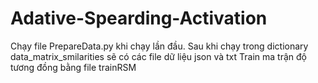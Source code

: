 # Adative-Spearding-Activation
Chạy file PrepareData.py khi chạy lần đầu.
Sau khi chạy trong dictionary data_matrix_smilarities sẽ có các file dữ liệu json và txt
Train ma trận độ tương đồng bằng file trainRSM
